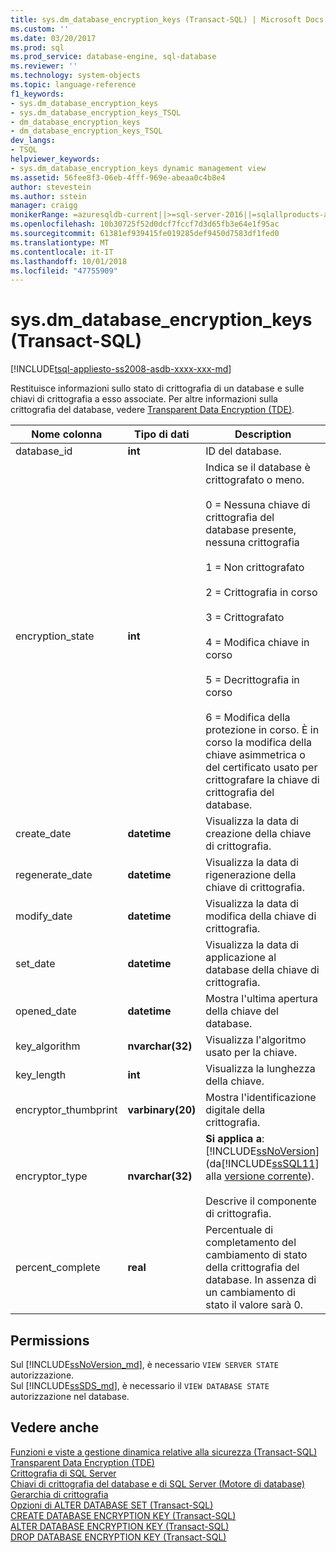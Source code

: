 ```yaml
---
title: sys.dm_database_encryption_keys (Transact-SQL) | Microsoft Docs
ms.custom: ''
ms.date: 03/20/2017
ms.prod: sql
ms.prod_service: database-engine, sql-database
ms.reviewer: ''
ms.technology: system-objects
ms.topic: language-reference
f1_keywords:
- sys.dm_database_encryption_keys
- sys.dm_database_encryption_keys_TSQL
- dm_database_encryption_keys
- dm_database_encryption_keys_TSQL
dev_langs:
- TSQL
helpviewer_keywords:
- sys.dm_database_encryption_keys dynamic management view
ms.assetid: 56fee8f3-06eb-4fff-969e-abeaa0c4b8e4
author: stevestein
ms.author: sstein
manager: craigg
monikerRange: =azuresqldb-current||>=sql-server-2016||=sqlallproducts-allversions||>=sql-server-linux-2017||=azuresqldb-mi-current
ms.openlocfilehash: 10b30725f52d0dcf7fccf7d3d65fb3e64e1f95ac
ms.sourcegitcommit: 61381ef939415fe019285def9450d7583df1fed0
ms.translationtype: MT
ms.contentlocale: it-IT
ms.lasthandoff: 10/01/2018
ms.locfileid: "47755909"
---
```

# <a name="sysdmdatabaseencryptionkeys-transact-sql"></a>sys.dm_database_encryption_keys (Transact-SQL)
[!INCLUDE[tsql-appliesto-ss2008-asdb-xxxx-xxx-md](../../includes/tsql-appliesto-ss2008-asdb-xxxx-xxx-md.md)]

  Restituisce informazioni sullo stato di crittografia di un database e sulle chiavi di crittografia a esso associate. Per altre informazioni sulla crittografia del database, vedere [Transparent Data Encryption &#40;TDE&#41;](../../relational-databases/security/encryption/transparent-data-encryption.md).  
 
|Nome colonna|Tipo di dati|Description|  
|-----------------|---------------|-----------------|  
|database_id|**int**|ID del database.|  
|encryption_state|**int**|Indica se il database è crittografato o meno.<br /><br /> 0 = Nessuna chiave di crittografia del database presente, nessuna crittografia<br /><br /> 1 = Non crittografato<br /><br /> 2 = Crittografia in corso<br /><br /> 3 = Crittografato<br /><br /> 4 = Modifica chiave in corso<br /><br /> 5 = Decrittografia in corso<br /><br /> 6 = Modifica della protezione in corso. È in corso la modifica della chiave asimmetrica o del certificato usato per crittografare la chiave di crittografia del database.|  
|create_date|**datetime**|Visualizza la data di creazione della chiave di crittografia.|  
|regenerate_date|**datetime**|Visualizza la data di rigenerazione della chiave di crittografia.|  
|modify_date|**datetime**|Visualizza la data di modifica della chiave di crittografia.|  
|set_date|**datetime**|Visualizza la data di applicazione al database della chiave di crittografia.|  
|opened_date|**datetime**|Mostra l'ultima apertura della chiave del database.|  
|key_algorithm|**nvarchar(32)**|Visualizza l'algoritmo usato per la chiave.|  
|key_length|**int**|Visualizza la lunghezza della chiave.|  
|encryptor_thumbprint|**varbinary(20)**|Mostra l'identificazione digitale della crittografia.|  
|encryptor_type|**nvarchar(32)**|**Si applica a**: [!INCLUDE[ssNoVersion](../../includes/ssnoversion-md.md)] (da[!INCLUDE[ssSQL11](../../includes/sssql11-md.md)] alla [versione corrente](http://go.microsoft.com/fwlink/p/?LinkId=299658)).<br /><br /> Descrive il componente di crittografia.|  
|percent_complete|**real**|Percentuale di completamento del cambiamento di stato della crittografia del database. In assenza di un cambiamento di stato il valore sarà 0.|  
  
## <a name="permissions"></a>Permissions

Sul [!INCLUDE[ssNoVersion_md](../../includes/ssnoversion-md.md)], è necessario `VIEW SERVER STATE` autorizzazione.   
Sul [!INCLUDE[ssSDS_md](../../includes/sssds-md.md)], è necessario il `VIEW DATABASE STATE` autorizzazione nel database.   

## <a name="see-also"></a>Vedere anche  

 [Funzioni e viste a gestione dinamica relative alla sicurezza &#40;Transact-SQL&#41;](../../relational-databases/system-dynamic-management-views/security-related-dynamic-management-views-and-functions-transact-sql.md)   
 [Transparent Data Encryption &#40;TDE&#41;](../../relational-databases/security/encryption/transparent-data-encryption.md)   
 [Crittografia di SQL Server](../../relational-databases/security/encryption/sql-server-encryption.md)   
 [Chiavi di crittografia del database e di SQL Server &#40;Motore di database&#41;](../../relational-databases/security/encryption/sql-server-and-database-encryption-keys-database-engine.md)   
 [Gerarchia di crittografia](../../relational-databases/security/encryption/encryption-hierarchy.md)   
 [Opzioni di ALTER DATABASE SET &#40;Transact-SQL&#41;](../../t-sql/statements/alter-database-transact-sql-set-options.md)   
 [CREATE DATABASE ENCRYPTION KEY &#40;Transact-SQL&#41;](../../t-sql/statements/create-database-encryption-key-transact-sql.md)   
 [ALTER DATABASE ENCRYPTION KEY &#40;Transact-SQL&#41;](../../t-sql/statements/alter-database-encryption-key-transact-sql.md)   
 [DROP DATABASE ENCRYPTION KEY &#40;Transact-SQL&#41;](../../t-sql/statements/drop-database-encryption-key-transact-sql.md)  
  
  
